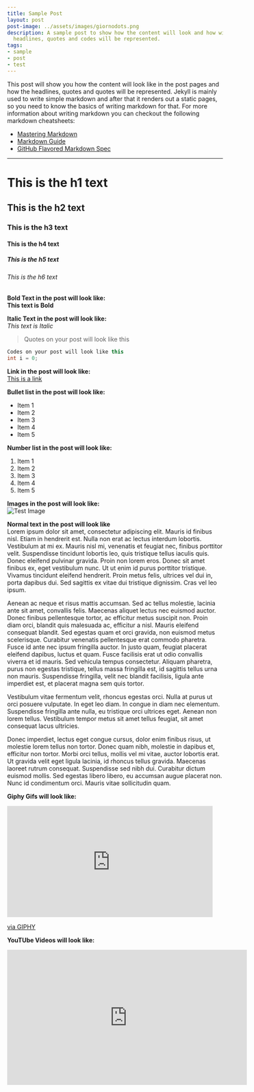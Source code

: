 ```yaml
---
title: Sample Post
layout: post
post-image: ../assets/images/giornodots.png
description: A sample post to show how the content will look and how will different
  headlines, quotes and codes will be represented.
tags:
- sample
- post
- test
---
```


This post will show you how the content will look like in the post pages and how the headlines, quotes and quotes will be represented. Jekyll is mainly used to write simple markdown and after that it renders out a static pages, so you need to know the basics of writing markdown for that.
For more information about writing markdown you can checkout the following markdown cheatsheets:
* [Mastering Markdown](https://guides.github.com/features/mastering-markdown/)
* [Markdown Guide](https://www.markdownguide.org/cheat-sheet/)
* [GitHub Flavored Markdown Spec](https://github.github.com/gfm/)

---

# This is the h1 text
## This is the h2 text
### This is the h3 text
#### This is the h4 text
##### This is the h5 text
###### This is the h6 text

**Bold Text in the post will look like:**<br>
**This text is Bold**

**Italic Text in the post will look like:**<br>
*This text is Italic*

> Quotes on your post will look like this

```cpp
Codes on your post will look like this
int i = 0;
```

**Link in the post will look like:**<br>
[This is a link](#)

**Bullet list in the post will look like:**
* Item 1
* Item 2
* Item 3
* Item 4
* Item 5

**Number list in the post will look like:**
1. Item 1
2. Item 2
3. Item 3
4. Item 4
5. Item 5

**Images in the post will look like:**<br>
![Test Image](/WhatATheme/assets/images/1280x720%20Placeholder.png)

**Normal text in the post will look like**<br>
Lorem ipsum dolor sit amet, consectetur adipiscing elit. Mauris id finibus nisl. Etiam in hendrerit est. Nulla non erat ac lectus interdum lobortis. Vestibulum at mi ex. Mauris nisl mi, venenatis et feugiat nec, finibus porttitor velit. Suspendisse tincidunt lobortis leo, quis tristique tellus iaculis quis. Donec eleifend pulvinar gravida. Proin non lorem eros. Donec sit amet finibus ex, eget vestibulum nunc. Ut ut enim id purus porttitor tristique. Vivamus tincidunt eleifend hendrerit. Proin metus felis, ultrices vel dui in, porta dapibus dui. Sed sagittis ex vitae dui tristique dignissim. Cras vel leo ipsum.

Aenean ac neque et risus mattis accumsan. Sed ac tellus molestie, lacinia ante sit amet, convallis felis. Maecenas aliquet lectus nec euismod auctor. Donec finibus pellentesque tortor, ac efficitur metus suscipit non. Proin diam orci, blandit quis malesuada ac, efficitur a nisl. Mauris eleifend consequat blandit. Sed egestas quam et orci gravida, non euismod metus scelerisque. Curabitur venenatis pellentesque erat commodo pharetra. Fusce id ante nec ipsum fringilla auctor. In justo quam, feugiat placerat eleifend dapibus, luctus et quam. Fusce facilisis erat ut odio convallis viverra et id mauris. Sed vehicula tempus consectetur. Aliquam pharetra, purus non egestas tristique, tellus massa fringilla est, id sagittis tellus urna non mauris. Suspendisse fringilla, velit nec blandit facilisis, ligula ante imperdiet est, et placerat magna sem quis tortor.

Vestibulum vitae fermentum velit, rhoncus egestas orci. Nulla at purus ut orci posuere vulputate. In eget leo diam. In congue in diam nec elementum. Suspendisse fringilla ante nulla, eu tristique orci ultrices eget. Aenean non lorem tellus. Vestibulum tempor metus sit amet tellus feugiat, sit amet consequat lacus ultricies.

Donec imperdiet, lectus eget congue cursus, dolor enim finibus risus, ut molestie lorem tellus non tortor. Donec quam nibh, molestie in dapibus et, efficitur non tortor. Morbi orci tellus, mollis vel mi vitae, auctor lobortis erat. Ut gravida velit eget ligula lacinia, id rhoncus tellus gravida. Maecenas laoreet rutrum consequat. Suspendisse sed nibh dui. Curabitur dictum euismod mollis. Sed egestas libero libero, eu accumsan augue placerat non. Nunc id condimentum orci. Mauris vitae sollicitudin quam.

**Giphy Gifs will look like:**<br>
<iframe src="https://giphy.com/embed/ZqlvCTNHpqrio" width="480" height="259" frameBorder="0" class="giphy-embed" allowFullScreen></iframe><p><a href="https://giphy.com/gifs/laughing-despicable-me-minions-ZqlvCTNHpqrio">via GIPHY</a></p>

**YouTUbe Videos will look like:**<br>
<iframe width="560" height="315" src="https://www.youtube.com/embed/jTPXwbDtIpA" frameborder="0" allow="accelerometer; autoplay; encrypted-media; gyroscope; picture-in-picture" allowfullscreen></iframe>
